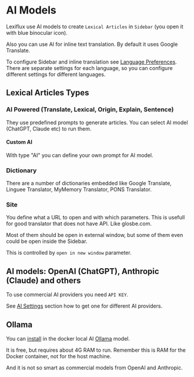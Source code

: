# AI Models

Lexiflux use AI models to create `Lexical Articles` in `Sidebar`
(you open it with blue binocular icon).

Also you can use AI for inline text translation. By default
it uses Google Translate.

To configure Sidebar and inline translation see [Language Preferences](http://localhost:6100/language-preferences/).
There are separate settings for each language, so you can configure
different settings for different languages.

## Lexical Articles Types

### AI Powered (Translate, Lexical, Origin, Explain, Sentence)
They use predefined prompts to generate articles.
You can select AI model (ChatGPT, Claude etc) to run them.

#### Custom AI
With type "AI" you can define your own prompt for AI model.

### Dictionary
There are a number of dictionaries embedded like Google Translate, Linguee Translator, MyMemory Translator, PONS Translator.

### Site
You define what a URL to open and with which parameters.
This is usefull for good translator that does not have API. Like glosbe.com.

Most of them should be open in external window, but some of them even could be open inside the Sidebar.

This is controlled by `open in new window` parameter.

## AI models: OpenAI (ChatGPT), Anthropic (Claude) and others

To use commercial AI providers you need `API KEY`.

See [AI Settings](http://localhost:6100/ai-settings/) section how to get one for different AI providers.

## Ollama
You can [install](docker.md#local-ollama-ai) in the docker local AI [Ollama](https://github.com/jmorganca/ollama) model.

It is free, but requires about 4G RAM to run. Remember this is RAM for the Docker container, not for the host machine.

And it is not so smart as commercial models from OpenAI and Anthropic.
